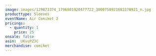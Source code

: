 ```yaml
---
image: images/129873374_1796801920477722_3000758921682378921_n.jpg
producttype: Sleeves
eventName: Air Comiket 2
pricings:
  - quantity: 1
    price: 25
onsale: false
asin: _UKvuPZJC
merchandise: comiket
---
```


